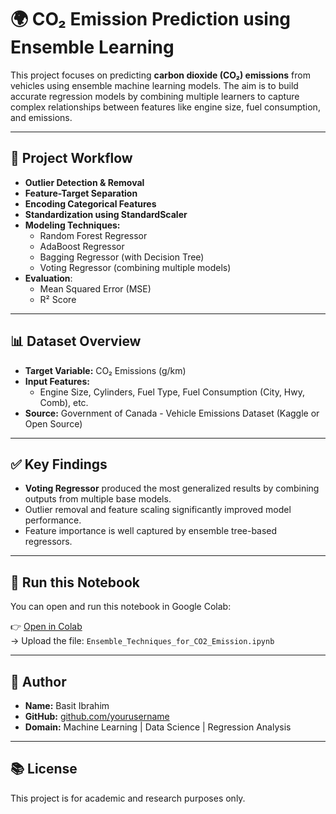 # 🌍 CO₂ Emission Prediction using Ensemble Learning

This project focuses on predicting **carbon dioxide (CO₂) emissions** from vehicles using ensemble machine learning models. The aim is to build accurate regression models by combining multiple learners to capture complex relationships between features like engine size, fuel consumption, and emissions.

---

## 📁 Project Workflow

- **Outlier Detection & Removal**
- **Feature-Target Separation**
- **Encoding Categorical Features**
- **Standardization using StandardScaler**
- **Modeling Techniques:**
  - Random Forest Regressor
  - AdaBoost Regressor
  - Bagging Regressor (with Decision Tree)
  - Voting Regressor (combining multiple models)
- **Evaluation**:
  - Mean Squared Error (MSE)
  - R² Score

---

## 📊 Dataset Overview

- **Target Variable:** CO₂ Emissions (g/km)
- **Input Features:**  
  - Engine Size, Cylinders, Fuel Type, Fuel Consumption (City, Hwy, Comb), etc.
- **Source:** Government of Canada - Vehicle Emissions Dataset (Kaggle or Open Source)

---

## ✅ Key Findings

- **Voting Regressor** produced the most generalized results by combining outputs from multiple base models.
- Outlier removal and feature scaling significantly improved model performance.
- Feature importance is well captured by ensemble tree-based regressors.

---

## 🚀 Run this Notebook

You can open and run this notebook in Google Colab:

👉 [Open in Colab](https://colab.research.google.com/)  
→ Upload the file: `Ensemble_Techniques_for_CO2_Emission.ipynb`

---


## 👤 Author

- **Name:** Basit Ibrahim  
- **GitHub:** [github.com/yourusername](https://github.com/yourusername)  
- **Domain:** Machine Learning | Data Science | Regression Analysis

---

## 📚 License

This project is for academic and research purposes only.
